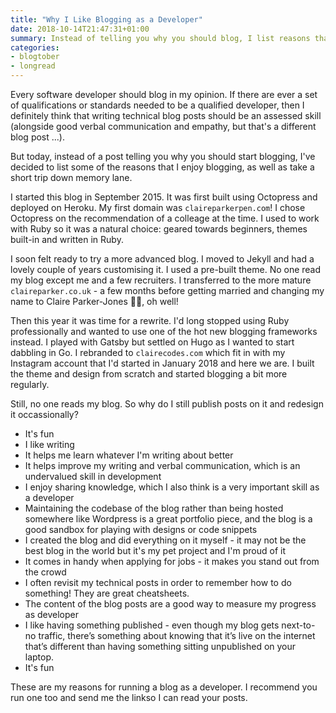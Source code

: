 ```yaml
---
title: "Why I Like Blogging as a Developer"
date: 2018-10-14T21:47:31+01:00
summary: Instead of telling you why you should blog, I list reasons that I enjoy maintaining a software development blog.
categories:
- blogtober
- longread
---
```


Every software developer should blog in my opinion. If there are ever a set of qualifications or standards needed to be a qualified developer, then I definitely think that writing technical blog posts should be an assessed skill (alongside good verbal communication and empathy, but that's a different blog post ...).

But today, instead of a post telling you why you should start blogging, I've decided to list some of the reasons that I enjoy blogging, as well as take a short trip down memory lane.

I started this blog in September 2015. It was first built using Octopress and deployed on Heroku. My first domain was `claireparkerpen.com`! I chose Octopress on the recommendation of a colleage at the time. I used to work with Ruby so it was a natural choice: geared towards beginners, themes built-in and written in Ruby.

I soon felt ready to try a more advanced blog. I moved to Jekyll and had a lovely couple of years customising it. I used a pre-built theme. No one read my blog except me and a few recruiters. I transferred to the more mature `claireparker.co.uk` - a few months before getting married and changing my name to Claire Parker-Jones 🤦‍♀️, oh well!

Then this year it was time for a rewrite. I'd long stopped using Ruby professionally and wanted to use one of the hot new blogging frameworks instead. I played with Gatsby but settled on Hugo as I wanted to start dabbling in Go. I rebranded to `clairecodes.com` which fit in with my Instagram account that I'd started in January 2018 and here we are. I built the theme and design from scratch and started blogging a bit more regularly.

Still, no one reads my blog. So why do I still publish posts on it and redesign it occassionally?

* It's fun
* I like writing
* It helps me learn whatever I'm writing about better
* It helps improve my writing and verbal communication, which is an undervalued skill in development
* I enjoy sharing knowledge, which I also think is a very important skill as a developer
* Maintaining the codebase of the blog rather than being hosted somewhere like Wordpress is a great portfolio piece, and the blog is a good sandbox for playing with designs or code snippets
* I created the blog and did everything on it myself - it may not be the best blog in the world but it's my pet project and I'm proud of it
* It comes in handy when applying for jobs - it makes you stand out from the crowd
* I often revisit my technical posts in order to remember how to do something! They are great cheatsheets.
* The content of the blog posts are a good way to measure my progress as developer
* I like having something published - even though my blog gets next-to-no traffic, there’s something about knowing that it’s live on the internet that’s different than having something sitting unpublished on your laptop.
* It's fun

These are my reasons for running a blog as a developer. I recommend you run one too and send me the linkso I can read your posts.
